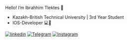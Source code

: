 Hello! I’m Ibrahhim Tlektes 👋 
- Kazakh-British Technical University | 3rd Year Student
- IOS-Developer 💻📲

[![linkedin](https://img.shields.io/badge/LinkedIn-0077B5?style=for-the-badge&logo=linkedin&logoColor=white)](https://www.linkedin.com/in/tlkt7/)
[![Telegram](https://img.shields.io/badge/Telegram-2CA5E0?style=for-the-badge&logo=telegram&logoColor=white)](https://t.me/itlkt7)
[![Instagram](https://img.shields.io/badge/Instagram-E4405F?style=for-the-badge&logo=instagram&logoColor=white)](https://www.instagram.com/tlkt7/)


<!---
tlkt7/tlkt7 is a ✨ special ✨ repository because its `README.md` (this file) appears on your GitHub profile.
You can click the Preview link to take a look at your changes.
--->
